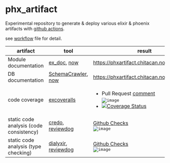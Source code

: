 # phx_artifact

Experimental repository to generate & deploy various elixir & phoenix artifacts with [github actions](https://github.com/features/actions).

see [workflow](./.github/workflows/artifact.yml) file for detail.

| artifact | tool | result |
| --- | --- | --- |
| Module documentation | [ex_doc](https://github.com/elixir-lang/ex_doc), [now](https://zeit.co/home) | https://phxartifact.chitacan.now.sh/ |
| DB documentation | [SchemaCrawler](http://www.schemacrawler.com/), [now](https://zeit.co/home) | https://phxartifact.chitacan.now.sh/db.html |
| code coverage | [excoveralls](https://github.com/parroty/excoveralls) | <ul><li>Pull Request [comment](https://github.com/chitacan/phx_artifact/pull/1#issuecomment-568549989)<br/><kbd>![image](https://user-images.githubusercontent.com/286950/71497489-d366e800-289b-11ea-8aa0-20a06c927cb0.png)</kbd></li><li>[![Coverage Status](https://coveralls.io/repos/github/chitacan/phx_artifact/badge.svg?branch=master)](https://coveralls.io/github/chitacan/phx_artifact?branch=master)</li> |
| static code analysis (code consistency) | [credo](https://github.com/rrrene/credo/), [reviewdog](https://github.com/reviewdog/reviewdog) | [Github Checks](https://github.com/chitacan/phx_artifact/pull/1/files#annotation_92511572)<br/><kbd>![image](https://user-images.githubusercontent.com/286950/71497499-dbbf2300-289b-11ea-8329-6f11cdae81f0.png)</kbd>
| static code analysis (type checking) | [dialyxir](https://github.com/jeremyjh/dialyxir), [reviewdog](https://github.com/reviewdog/reviewdog) | [Github Checks](https://github.com/chitacan/phx_artifact/pull/1/files#annotation_92511573)<br/><kbd>![image](https://user-images.githubusercontent.com/286950/71497494-d95cc900-289b-11ea-89a8-6109386f96f9.png)</kbd> |
